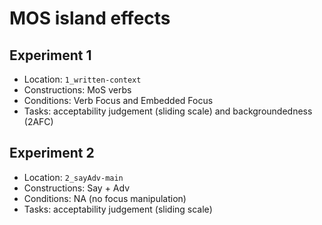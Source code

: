 # MOS island effects

## Experiment 1
- Location: `1_written-context`
- Constructions: MoS verbs
- Conditions: Verb Focus and Embedded Focus
- Tasks: acceptability judgement (sliding scale) and backgroundedness (2AFC)

## Experiment 2
- Location: `2_sayAdv-main`
- Constructions: Say + Adv
- Conditions: NA (no focus manipulation)
- Tasks: acceptability judgement (sliding scale)